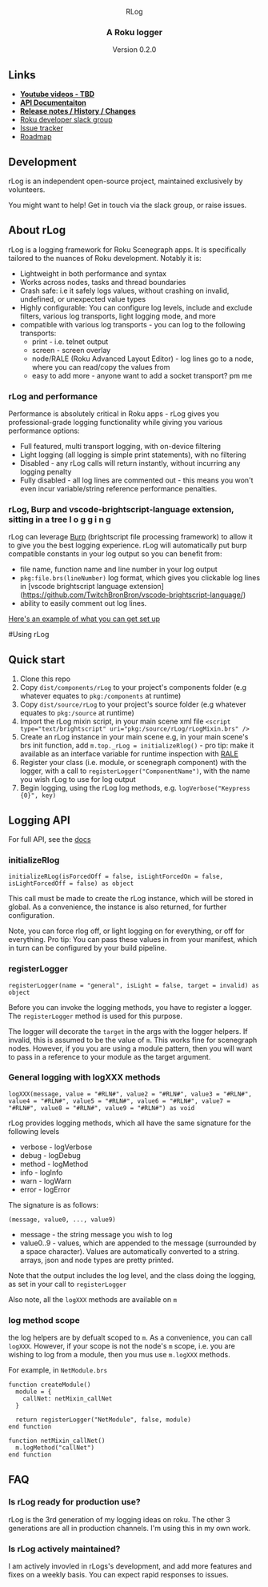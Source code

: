 <p align="center">
  <!--<img src="images/logo.png" alt="rLog logo" width="200" height="200"/>-->
  RLog
</p>
<h3 align="center">
A Roku logger
</h3>
<p align="center">
  Version 0.2.0
</p>

## Links
 - **[Youtube videos - TBD]()**
 - **[API Documentaiton](https://georgejecook.github.io/rLog)**
 - **[Release notes / History / Changes](CHANGELOG.md)**
 - [Roku developer slack group](https://join.slack.com/t/rokudevelopers/shared_invite/enQtMzgyODg0ODY0NDM5LTc2ZDdhZWI2MDBmYjcwYTk5MmE1MTYwMTA2NGVjZmJiNWM4ZWY2MjY1MDY0MmViNmQ1ZWRmMWUzYTVhNzJiY2M)
 - [Issue tracker](https://github.com/georgejecook/rLog/issues)
 - [Roadmap](ROADMAP.md)

## Development

rLog is an independent open-source project, maintained exclusively by volunteers.

You might want to help! Get in touch via the slack group, or raise issues.

## About rLog

rLog is a logging framework for Roku Scenegraph apps. It is specifically tailored to the nuances of Roku development. Notably it is:

 - Lightweight in both performance and syntax
 - Works across nodes, tasks and thread boundaries
 - Crash safe: i.e it safely logs values, without crashing on invalid, undefined, or unexpected value types
 - Highly configurable: You can configure log levels, include and exclude filters, various log transports, light logging mode, and more
 - compatible with various log transports - you can log to the following transports:
   - print - i.e. telnet output
   - screen - screen overlay
   - node/RALE (Roku Advanced Layout Editor) - log lines go to a node, where you can read/copy the values from
   - easy to add more - anyone want to add a socket transport? pm me

### rLog and performance

Performance is absolutely critical in Roku apps - rLog gives you professional-grade logging functionality while giving you various performance options:

 - Full featured, multi transport logging, with on-device filtering
 - Light logging (all logging is simple print statements), with no filtering
 - Disabled - any rLog calls will return instantly, without incurring any logging penalty
 - Fully disabled - all log lines are commented out - this means you won't even incur variable/string reference performance penalties.

### rLog, Burp and vscode-brightscript-language extension, sitting in a tree l o g g i n g

 rLog can leverage [Burp](https://github.com/georgejecook/burp) (brightscript file processing framework) to allow it to give you the best logging experience. rLog will automatically put burp compatible constants in your log output so you can benefit from:

  - file name, function name and line number in your log output
  - `pkg:file.brs(lineNumber)` log format, which gives you clickable log lines in [vscode brightscript language extension] (https://github.com/TwitchBronBron/vscode-brightscript-language/)
  - ability to easily comment out log lines.

[Here's an example of what you can get set up](https://imgur.com/GcUK9iO)

#Using rLog
## Quick start

 1. Clone this repo
 1. Copy `dist/components/rLog` to your project's components folder (e.g whatever equates to `pkg:/components` at runtime)
 1. Copy `dist/source/rLog` to your project's source folder (e.g whatever equates to `pkg:/source` at runtime)
 1. Import the rLog mixin script, in your main scene xml file `<script type="text/brightscript" uri="pkg:/source/rLog/rLogMixin.brs" />`
 1. Create an rLog instance in your main scene e.g, in your main scene's brs init function, add `m.top._rLog = initializeRlog()` - pro tip: make it available as an interface variable for runtime inspection with [RALE](https://sdkdocs.roku.com/display/sdkdoc/Roku+Advanced+Layout+Editor)
 1. Register your class (i.e. module, or scenegraph component) with the logger, with a call to `registerLogger("ComponentName")`, with the name you wish rLog to use for log output
 1. Begin logging, using the rLog log methods, e.g. `logVerbose("Keypress {0}", key)`

## Logging API

For full API, see the [docs](https://georgejecook.github.io/rLog)

### initializeRlog

`initializeRLog(isForcedOff = false, isLightForcedOn = false, isLightForcedOff = false) as object`

This call must be made to create the rLog instance, which will be stored in global. As a convenience, the instance is also returned, for further configuration.

Note, you can force rlog off, or light logging on for everything, or off for everything. Pro tip: You can pass these values in from your manifest, which in turn can be configured by your build pipeline.

### registerLogger

`registerLogger(name = "general", isLight = false, target = invalid) as object`

Before you can invoke the logging methods, you have to register a logger. The `registerLogger` method is used for this purpose.

The logger will decorate the `target` in the args with the logger helpers. If invalid, this is assumed to be the value of `m`. This works fine for scenegraph nodes. However, if you you are using a module pattern, then you will want to pass in a reference to your module as the target argument. 

### General logging with logXXX methods

`logXXX(message, value = "#RLN#", value2 = "#RLN#", value3 = "#RLN#", value4 = "#RLN#", value5 = "#RLN#", value6 = "#RLN#", value7 = "#RLN#", value8 = "#RLN#", value9 = "#RLN#") as void`

rLog provides logging methods, which all have the same signature for the following levels

 - verbose - logVerbose
 - debug - logDebug
 - method - logMethod
 - info - logInfo
 - warn - logWarn
 - error  - logError

 The signature is as follows:

 `(message, value0, ..., value9)`

- message - the string message you wish to log
- value0..9 - values, which are appended to the message (surrounded by a space character). Values are automatically converted to a string. arrays, json and node types are pretty printed.

Note that the output includes the log level, and the class doing the logging, as set in your call to `registerLogger`

Also note, all the `logXXX` methods are available on `m`

### log method scope

the log helpers are by defualt scoped to `m`. As a convenience, you can call `logXXX`. However, if your scope is not the node's `m` scope, i.e. you are wishing to log from a module, then you mus use `m.logXXX` methods.

For example, in `NetModule.brs`

```
function createModule()
  module = {
    callNet: netMixin_callNet
  }

  return registerLogger("NetModule", false, module)
end function

function netMixin_callNet()
  m.logMethod("callNet")
end function
```

## FAQ
### Is rLog ready for production use?
rLog is the 3rd generation of my logging ideas on roku. The other 3 generations are all in production channels. I'm using this in my own work.

### Is rLog actively maintained?
I am actively invovled in rLogs's development, and add more features and fixes on a weekly basis. You can expect rapid responses to issues.

